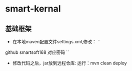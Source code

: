 # smart-kernal

## 基础框架
- 在本地maven配置文件settings.xml,修改：
``
<server>
        <id>github</id>
        <username>smartsoft168</username>
        <password>对应密码</password>
    </server>
``

- 修改代码之后，jar放到远程仓库: 运行：mvn clean deploy


 
